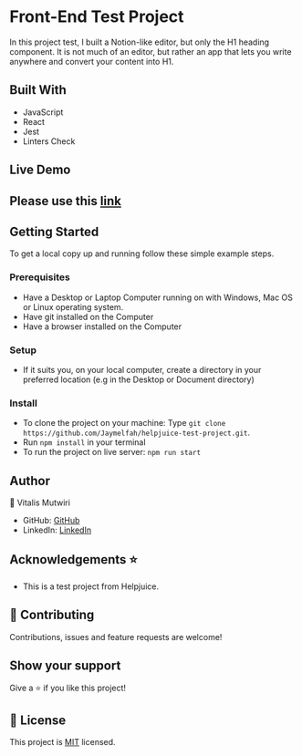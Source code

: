 
# Front-End Test Project
In this project test, I built a Notion-like editor, but only the H1 heading component. It is not much of an editor, but rather an app that lets you write anywhere and convert your content into H1. 

## Built With

- JavaScript
- React
- Jest
- Linters Check


## Live Demo
## Please use this [link]()


## Getting Started

To get a local copy up and running follow these simple example steps.

### Prerequisites

- Have a Desktop or Laptop Computer running on with Windows, Mac OS or Linux operating system.
- Have git installed on the Computer
- Have a browser installed on the Computer

### Setup

- If it suits you, on your local computer, create a directory in your preferred location (e.g in the Desktop or Document directory)

### Install
- To clone the project on your machine: Type `git clone https://github.com/Jaymelfah/helpjuice-test-project.git`.
- Run `npm install` in your terminal
- To run the project on  live server:
`npm run start`

## Author

👤 Vitalis Mutwiri

- GitHub: [GitHub](https://github.com/svitalis123)
- LinkedIn: [LinkedIn](https://www.linkedin.com/in/vitalismutwiri/)

## Acknowledgements ⭐️

- This is a test project from Helpjuice.

## 🤝 Contributing

Contributions, issues and feature requests are welcome!

## Show your support

Give a ⭐️ if you like this project!


## 📝 License

This project is [MIT](LICENSE.md) licensed.